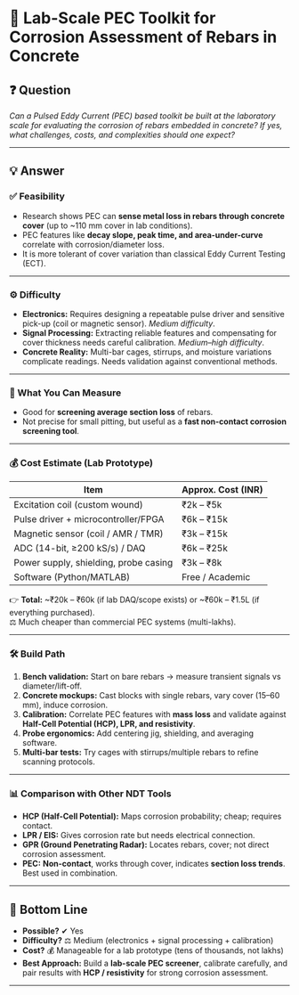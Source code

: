 # 🧪 Lab-Scale PEC Toolkit for Corrosion Assessment of Rebars in Concrete

## ❓ Question
*Can a Pulsed Eddy Current (PEC) based toolkit be built at the laboratory scale for evaluating the corrosion of rebars embedded in concrete? If yes, what challenges, costs, and complexities should one expect?*

---

## 💡 Answer

### ✅ Feasibility
- Research shows PEC can **sense metal loss in rebars through concrete cover** (up to ~110 mm cover in lab conditions).  
- PEC features like **decay slope, peak time, and area-under-curve** correlate with corrosion/diameter loss.  
- It is more tolerant of cover variation than classical Eddy Current Testing (ECT).  

---

### ⚙️ Difficulty
- **Electronics:** Requires designing a repeatable pulse driver and sensitive pick-up (coil or magnetic sensor). *Medium difficulty*.  
- **Signal Processing:** Extracting reliable features and compensating for cover thickness needs careful calibration. *Medium–high difficulty*.  
- **Concrete Reality:** Multi-bar cages, stirrups, and moisture variations complicate readings. Needs validation against conventional methods.  

---

### 📏 What You Can Measure
- Good for **screening average section loss** of rebars.  
- Not precise for small pitting, but useful as a **fast non-contact corrosion screening tool**.  

---

### 💰 Cost Estimate (Lab Prototype)

| Item                                   | Approx. Cost (INR) |
|----------------------------------------|--------------------|
| Excitation coil (custom wound)         | ₹2k – ₹5k |
| Pulse driver + microcontroller/FPGA    | ₹6k – ₹15k |
| Magnetic sensor (coil / AMR / TMR)     | ₹3k – ₹15k |
| ADC (14-bit, ≥200 kS/s) / DAQ          | ₹6k – ₹25k |
| Power supply, shielding, probe casing  | ₹3k – ₹8k |
| Software (Python/MATLAB)               | Free / Academic |

👉 **Total:** ~₹20k – ₹60k (if lab DAQ/scope exists) or ~₹60k – ₹1.5L (if everything purchased).  
⚖️ Much cheaper than commercial PEC systems (multi-lakhs).  

---

### 🛠️ Build Path
1. **Bench validation:** Start on bare rebars → measure transient signals vs diameter/lift-off.  
2. **Concrete mockups:** Cast blocks with single rebars, vary cover (15–60 mm), induce corrosion.  
3. **Calibration:** Correlate PEC features with **mass loss** and validate against **Half-Cell Potential (HCP), LPR, and resistivity**.  
4. **Probe ergonomics:** Add centering jig, shielding, and averaging software.  
5. **Multi-bar tests:** Try cages with stirrups/multiple rebars to refine scanning protocols.  

---

### 📊 Comparison with Other NDT Tools
- **HCP (Half-Cell Potential):** Maps corrosion probability; cheap; requires contact.  
- **LPR / EIS:** Gives corrosion rate but needs electrical connection.  
- **GPR (Ground Penetrating Radar):** Locates rebars, cover; not direct corrosion assessment.  
- **PEC:** **Non-contact**, works through cover, indicates **section loss trends**. Best used in combination.  

---

## 🎯 Bottom Line
- **Possible?** ✔ Yes  
- **Difficulty?** ⚖ Medium (electronics + signal processing + calibration)  
- **Cost?** 💰 Manageable for a lab prototype (tens of thousands, not lakhs)  
- **Best Approach:** Build a **lab-scale PEC screener**, calibrate carefully, and pair results with **HCP / resistivity** for strong corrosion assessment.

---
